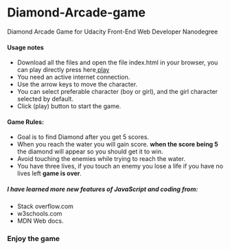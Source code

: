 # Diamond-Arcade-game
Diamond Arcade Game for Udacity Front-End Web Developer Nanodegree

#### Usage notes
* Download all the files and open the file index.html in your browser, you can play directly press here[ play ](https://rawgit.com/Aisha3/Diamond-Arcade-game/master/index.html)
* You need an active internet connection.
* Use the arrow keys to move the character.
* You can select preferable character (boy or girl), and the girl character selected by default.
* Click (play) button to start the game. 

#### Game Rules:
* Goal is to find Diamond after you get 5 scores.
* When you reach the water you will gain score. **when the score being 5** the diamond will appear so you should get it to win.
* Avoid touching the enemies while trying to reach the water.
* You have three lives, if you touch an enemy you lose a life if you have no lives left **game is over**.

##### I have learned more new features of JavaScript and coding from:
* Stack overflow.com
* w3schools.com
* MDN Web docs.



### Enjoy the game  
